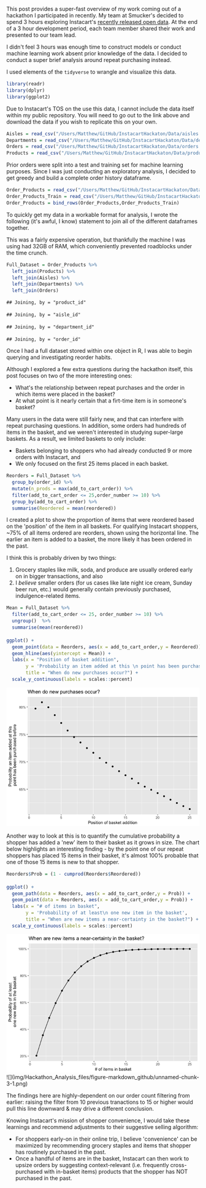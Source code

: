 This post provides a super-fast overview of my work coming out of a hackathon I participated in recently. My team at Smucker's decided to spend 3 hours exploring Instacart's [recently released open data](https://www.instacart.com/datasets/grocery-shopping-2017). At the end of a 3 hour development period, each team member shared their work and presented to our team lead.

I didn't feel 3 hours was enough time to construct models or conduct machine learning work absent prior knowledge of the data. I decided to conduct a super brief analysis around repeat purchasing instead.

I used elements of the `tidyverse` to wrangle and visualize this data.

``` r
library(readr)
library(dplyr)
library(ggplot2)
```

Due to Instacart's TOS on the use this data, I cannot include the data itself within my public repository. You will need to go out to the link above and download the data if you wish to replicate this on your own.

``` r
Aisles = read_csv("/Users/Matthew/GitHub/InstacartHackaton/Data/aisles.csv",progress = F)
Departments = read_csv("/Users/Matthew/GitHub/InstacartHackaton/Data/departments.csv",progress = F)
Orders = read_csv("/Users/Matthew/GitHub/InstacartHackaton/Data/orders.csv",progress = F)
Products = read_csv("/Users/Matthew/GitHub/InstacartHackaton/Data/products.csv",progress = F)
```

Prior orders were split into a test and training set for machine learning purposes. Since I was just conducting an exploratory analysis, I decided to get greedy and build a complete order history dataframe.

``` r
Order_Products = read_csv("/Users/Matthew/GitHub/InstacartHackaton/Data/order_products__prior.csv",progress = F)
Order_Products_Train = read_csv("/Users/Matthew/GitHub/InstacartHackaton/Data/order_products__train.csv",progress = F)
Order_Products = bind_rows(Order_Products,Order_Products_Train)
```

To quickly get my data in a workable format for analysis, I wrote the following (it's awful, I know) statement to join all of the different dataframes together.

This was a fairly expensive operation, but thankfully the machine I was using had 32GB of RAM, which conveniently prevented roadblocks under the time crunch.

``` r
Full_Dataset = Order_Products %>% 
  left_join(Products) %>% 
  left_join(Aisles) %>% 
  left_join(Departments) %>% 
  left_join(Orders)
```

    ## Joining, by = "product_id"

    ## Joining, by = "aisle_id"

    ## Joining, by = "department_id"

    ## Joining, by = "order_id"

Once I had a full dataset stored within one object in R, I was able to begin querying and investigating reorder habits.

Although I explored a few extra questions during the hackathon itself, this post focuses on two of the more interesting ones:

-   What's the relationship between repeat purchases and the order in which items were placed in the basket?
-   At what point is it nearly certain that a firt-time item is in someone's basket?

Many users in the data were still fairly new, and that can interfere with repeat purchasing questions. In addition, some orders had hundreds of items in the basket, and we weren't interested in studying super-large baskets. As a result, we limited baskets to only include:

-   Baskets belonging to shoppers who had already conducted 9 or more orders with Instacart, and
-   We only focused on the first 25 items placed in each basket.

``` r
Reorders = Full_Dataset %>% 
  group_by(order_id) %>% 
  mutate(n_prods = max(add_to_cart_order)) %>% 
  filter(add_to_cart_order <= 25,order_number >= 10) %>% 
  group_by(add_to_cart_order) %>% 
  summarise(Reordered = mean(reordered)) 
```

I created a plot to show the proportion of items that were reordered based on the 'position' of the item in all baskets. For qualifying Instacart shoppers, ~75% of all items ordered are reorders, shown using the horizontal line. The earlier an item is added to a basket, the more likely it has been ordered in the past.

I think this is probably driven by two things:

1.  Grocery staples like milk, soda, and produce are usually ordered early on in bigger transactions, and also
2.  I *believe* smaller orders (for us cases like late night ice cream, Sunday beer run, etc.) would generally contain previously purchased, indulgence-related items.

``` r
Mean = Full_Dataset %>% 
  filter(add_to_cart_order <= 25, order_number >= 10) %>% 
  ungroup()  %>% 
  summarise(mean(reordered))

ggplot() + 
  geom_point(data = Reorders, aes(x = add_to_cart_order,y = Reordered)) + 
  geom_hline(aes(yintercept = Mean)) + 
  labs(x = "Position of basket addition",
       y = 'Probability an item added at this \n point has been purchased before',
       title = "When do new purchases occur?") +
  scale_y_continuous(labels = scales::percent)
```

![](img/Hackathon_Analysis_files/figure-markdown_github/unnamed-chunk-2-1.png)

Another way to look at this is to quantify the cumulative probability a shopper has added a 'new' item to their basket as it grows in size. The chart below highlights an interesting finding - by the point one of our repeat shoppers has placed 15 items in their basket, it's almost 100% probable that one of those 15 items is new to that shopper.

``` r
Reorders$Prob = (1 - cumprod(Reorders$Reordered))

ggplot() + 
  geom_path(data = Reorders, aes(x = add_to_cart_order,y = Prob)) +  
  geom_point(data = Reorders, aes(x = add_to_cart_order,y = Prob)) +
  labs(x = "# of items in basket",
       y = 'Probability of at least\n one new item in the basket',
       title = "When are new items a near-certainty in the basket?") +
  scale_y_continuous(labels = scales::percent)
```
<img src="img/Hackathon_Analysis_files/figure-markdown_github/unnamed-chunk-3-1.png">
![](img/Hackathon_Analysis_files/figure-markdown_github/unnamed-chunk-3-1.png)

The findings here are highly-dependent on our order count filtering from earlier: raising the filter from 10 previous tranactions to 15 or higher would pull this line downward & may drive a different conclusion.

Knowing Instacart's mission of shopper convenience, I would take these learnings and recommend adjustments to their suggestive selling algorithm:

-   For shoppers early-on in their online trip, I believe 'convenience' can be maximized by recommending grocery staples and items that shopper has routinely purchased in the past.
-   Once a handful of items are in the basket, Instacart can then work to upsize orders by suggesting context-relevant (i.e. frequently cross-purchased with in-basket items) products that the shopper has NOT purchased in the past.
